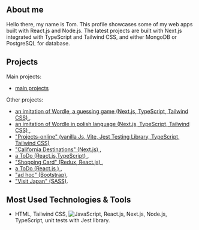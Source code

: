 ## About me
  Hello there, my name is Tom. This profile showcases some of my web apps built with React.js and Node.js. The latest projects are built with Next.js integrated with TypeScript and Tailwind CSS, and either MongoDB or PostgreSQL for database.


## Projects
Main projects: 
- <a href="https://projects-online.vercel.app"   target="_blank"> main projects </a>

Other projects:
-  <a href="https://github.com/spatulatom/nextjs-wordle-new-york-times-game#readme" target="_blank"> an imitation of Wordle, a  guessing game (Next.js, TypeScript, Tailwind CSS) </a>,
-  <a href="https://github.com/spatulatom/zgadnij-slowo" target="_blank"> an imitation of Wordle in polish language (Next.js, TypeScript, Tailwind CSS) </a>,
-  <a href="https://github.com/spatulatom/projects-online"> "Projects-online"  (vanilla Js, Vite, Jest Testing Library, TypeScript, Tailwind CSS)</a>
-  <a href="https://github.com/spatulatom/react-next-california-destinations#readme"> "California Destinations" (Next.js) </a>,
- <a href="https://github.com/spatulatom/todo-reactjs-typescript/tree/master#readme-top">  a ToDo (React.js,TypeScript) </a>,
-  <a href ="https://github.com/spatulatom/shopping-card-reactjs#readme"> "Shopping Card" (Redux, React.js) </a>,
-  <a href="https://github.com/spatulatom/todo-reactjs#readme"> a ToDo (React.js ) </a>,
-  <a href="https://github.com/spatulatom/bootstrap-demo-website#readme-top"> "ad hoc" (Bootstrap)</a>,
- <a href="https://github.com/spatulatom/sass-project#readme-top"> "Visit Japan"  (SASS)</a>.


   


## Most Used Technologies & Tools
- HTML, Tailwind CSS,
![JavaScript](https://img.shields.io/badge/-JavaScript-black?style=flat-square&logo=javascript), React.js, Next.js, Node.js, TypeScript, unit tests with Jest library.



<!-- MARKDOWN LINKS & IMAGES -->


